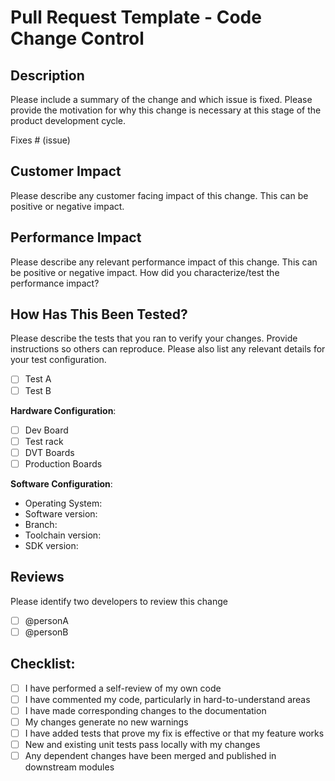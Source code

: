 <!-- 
SPDX-FileCopyrightText: 2022 WebReady Projects <https://github.com/wr-projects/>

SPDX-License-Identifier: MIT
-->
# Pull Request Template - Code Change Control

## Description

Please include a summary of the change and which issue is fixed. Please provide the motivation for why this change is necessary at this stage of the product development cycle.

Fixes # (issue)

## Customer Impact

Please describe any customer facing impact of this change. This can be positive or negative impact.

## Performance Impact

Please describe any relevant performance impact of this change. This can be positive or negative impact. How did you characterize/test the performance impact?

## How Has This Been Tested?

Please describe the tests that you ran to verify your changes. Provide instructions so others can reproduce. Please also list any relevant details for your test configuration.

  - [ ] Test A
  - [ ] Test B

**Hardware Configuration**:
  - [ ] Dev Board
  - [ ] Test rack
  - [ ] DVT Boards
  - [ ] Production Boards

**Software Configuration**:
  * Operating System:
  * Software version:
  * Branch:
  * Toolchain version:
  * SDK version:

## Reviews

Please identify two developers to review this change

  - [ ] @personA
  - [ ] @personB

## Checklist:

  - [ ] I have performed a self-review of my own code
  - [ ] I have commented my code, particularly in hard-to-understand areas
  - [ ] I have made corresponding changes to the documentation
  - [ ] My changes generate no new warnings
  - [ ] I have added tests that prove my fix is effective or that my feature works
  - [ ] New and existing unit tests pass locally with my changes
  - [ ] Any dependent changes have been merged and published in downstream modules
